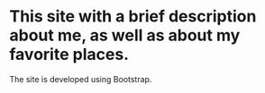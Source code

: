 # This site with a brief description about me, as well as about my favorite places.

The site is developed using Bootstrap.


